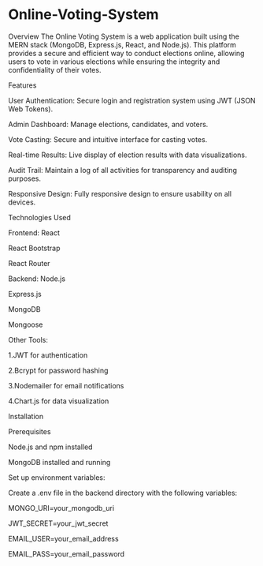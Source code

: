 # Online-Voting-System
Overview
The Online Voting System is a web application built using the MERN stack (MongoDB, Express.js, React, and Node.js). This platform provides a secure and efficient way to conduct elections online, allowing users to vote in various elections while ensuring the integrity and confidentiality of their votes.


Features

User Authentication: Secure login and registration system using JWT (JSON Web Tokens).

Admin Dashboard: Manage elections, candidates, and voters.

Vote Casting: Secure and intuitive interface for casting votes.

Real-time Results: Live display of election results with data visualizations.

Audit Trail: Maintain a log of all activities for transparency and auditing purposes.

Responsive Design: Fully responsive design to ensure usability on all devices.

Technologies Used

Frontend:
React

React Bootstrap

React Router


Backend:
Node.js

Express.js

MongoDB

Mongoose


Other Tools:

1.JWT for authentication

2.Bcrypt for password hashing

3.Nodemailer for email notifications

4.Chart.js for data visualization


Installation

Prerequisites

Node.js and npm installed

MongoDB installed and running


Set up environment variables:

Create a .env file in the backend directory with the following variables:


MONGO_URI=your_mongodb_uri

JWT_SECRET=your_jwt_secret

EMAIL_USER=your_email_address

EMAIL_PASS=your_email_password


